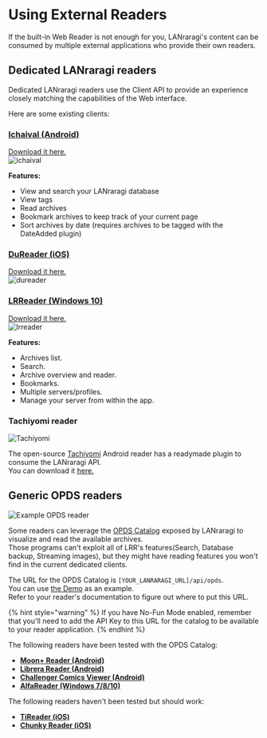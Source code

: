 # Using External Readers

If the built-in Web Reader is not enough for you, LANraragi's content can be consumed by multiple external applications who provide their own readers.

## Dedicated LANraragi readers

Dedicated LANraragi readers use the Client API to provide an experience closely matching the capabilities of the Web interface.

Here are some existing clients:

### [Ichaival \(Android\)](https://github.com/Utazukin/Ichaival)

[Download it here.](https://github.com/Utazukin/Ichaival)  
![ichaival](../.gitbook/assets/ichaival.png)

**Features:**

* View and search your LANraragi database  
* View tags  
* Read archives  
* Bookmark archives to keep track of your current page  
* Sort archives by date \(requires archives to be tagged with the DateAdded plugin\)  

### [DuReader \(iOS\)](https://github.com/Doraemoe/DuReader)

[Download it here.](https://github.com/Doraemoe/DuReader)  
![dureader](../.gitbook/assets/dureader.jpg)

### [LRReader \(Windows 10\)](https://github.com/Guerra24/LRReader)

[Download it here.](https://github.com/Guerra24/LRReader)  
![lrreader](https://s3.guerra24.net/projects/lrr/screenshots/01.png)

**Features:**

* Archives list.
* Search.
* Archive overview and reader.
* Bookmarks.
* Multiple servers/profiles.
* Manage your server from within the app.

### Tachiyomi reader

![Tachiyomi](../.gitbook/assets/tachiyomi.jpg)

The open-source [Tachiyomi](https://tachiyomi.org/) Android reader has a readymade plugin to consume the LANraragi API.  
You can download it [here.](https://github.com/inorichi/tachiyomi-extensions/blob/repo/apk/tachiyomi-all.lanraragi-v1.2.1.apk)

## Generic OPDS readers

![Example OPDS reader](../.gitbook/assets/opds.jpg)

Some readers can leverage the [OPDS Catalog](https://opds.io/) exposed by LANraragi to visualize and read the available archives.  
Those programs can't exploit all of LRR's features\(Search, Database backup, Streaming images\), but they might have reading features you won't find in the current dedicated clients.

The URL for the OPDS Catalog is `[YOUR_LANRARAGI_URL]/api/opds`.  
You can use [the Demo](https://lrr.tvc-16.science/api/opds) as an example.  
Refer to your reader's documentation to figure out where to put this URL.

{% hint style="warning" %}
If you have No-Fun Mode enabled, remember that you'll need to add the API Key to this URL for the catalog to be available to your reader application.
{% endhint %}

The following readers have been tested with the OPDS Catalog:

* [**Moon+ Reader \(Android\)**](https://play.google.com/store/apps/details?id=com.flyersoft.moonreader)
* [**Librera Reader \(Android\)**](https://librera.mobi/)
* [**Challenger Comics Viewer \(Android\)**](https://play.google.com/store/apps/details?id=org.kill.geek.bdviewer)
* [**AlfaReader \(Windows 7/8/10\)**](https://www.alfareader.org)

The following readers haven't been tested but should work:

* [**TiReader \(iOS\)**](http://tireader.com/)
* [**Chunky Reader \(iOS\)**](http://chunkyreader.com/)

